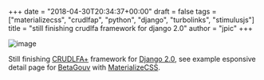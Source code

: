 +++
date = "2018-04-30T20:34:37+00:00"
draft = false
tags = ["materializecss", "crudlfap", "python", "django", "turbolinks", "stimulusjs"]
title = "still finishing crudlfa framework for django 2.0"
author = "jpic"
+++

![image](/img/2018-04-30-still-finishing-crudlfa-framework-for-django-20/84e3e3ced22428cb28d4eaf0b63ce0879ff58f5fb060fcbbea1d91dcd8c90252.png)

Still finishing [CRUDLFA+](https://github.com/yourlabs/crudlfap) framework for [Django 2.0](https://djangoproject.com), see example esponsive detail page for [BetaGouv](https://github.com/betagouv/mrs) with [MaterializeCSS](http://materializecss.com).
